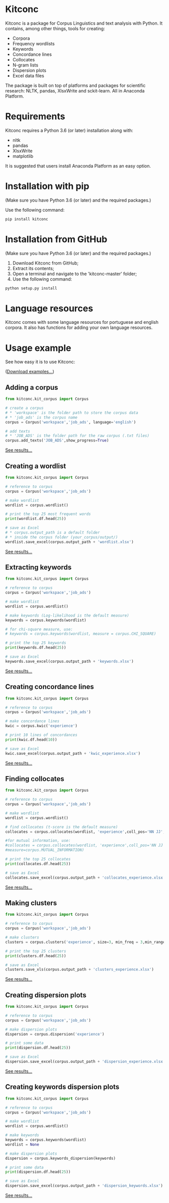 
Kitconc
===========

Kitconc is a package for Corpus Linguistics and text analysis with Python. 
It contains, among other things, tools for creating:

* Corpora
* Frequency wordlists
* Keywords
* Concordance lines
* Collocates 
* N-gram lists
* Dispersion plots
* Excel data files 

The package is built on top of platforms and packages for scientific research: NLTK, pandas, XlsxWrite and sckit-learn. 
All in Anaconda Platform.

Requirements
=========

Kitconc requires a Python 3.6 (or later) installation along with:

* nltk
* pandas
* XlsxWrite
* matplotlib

It is suggested that users install Anaconda Platform as an easy option. 

Installation with pip
=========
(Make sure you have Python 3.6 (or later) and the required packages.)

Use the following command:
```bash
pip install kitconc
```

Installation from GitHub
=========
(Make sure you have Python 3.6 (or later) and the required packages.)

1. Download Kitconc from GitHub;
2. Extract its contents;
3. Open a terminal and navigate to the 'kitconc-master' folder;
4. Use the following command:
```bash
python setup.py install
```

Language resources
=========

Kitconc comes with some language resources for portuguese and english corpora.
It also has functions for adding your own language resources.

Usage example
=========

See how easy it is to use Kitconc:

(<a href='https://github.com/ilexistools/kitconc-examples'>Download examples...</a>)

Adding a corpus
-------------
```python
from kitconc.kit_corpus import Corpus 

# create a corpus
# * 'workspace' is the folder path to store the corpus data
# * 'job_ads' is the corpus name
corpus = Corpus('workspace','job_ads', language='english')

# add texts
# * 'JOB_ADS' is the folder path for the raw corpus (.txt files)  
corpus.add_texts('JOB_ADS',show_progress=True)
```
<a href='https://raw.githubusercontent.com/ilexistools/kitconc-examples/master/images/corpus.png'>See results...</a>

Creating a wordlist 
-------------
```python
from kitconc.kit_corpus import Corpus

# reference to corpus 
corpus = Corpus('workspace','job_ads')

# make wordlist 
wordlist = corpus.wordlist()

# print the top 25 most frequent words
print(wordlist.df.head(25))

# save as Excel
# * corpus.output_path is a default folder
# * inside the corpus folder (your_corpus/output/)
wordlist.save_excel(corpus.output_path + 'wordlist.xlsx')
```
<a href='https://raw.githubusercontent.com/ilexistools/kitconc-examples/master/images/wordlist.png'>See results...</a>

Extracting keywords 
-------------
```python
from kitconc.kit_corpus import Corpus

# reference to corpus 
corpus = Corpus('workspace','job_ads')

# make wordlist
wordlist = corpus.wordlist()

# make keywords (Log-likelihood is the default measure)
keywords = corpus.keywords(wordlist)

# for chi-square measure, use:
# keywords = corpus.keywords(wordlist, measure = corpus.CHI_SQUARE)

# print the top 25 keywords
print(keywords.df.head(25))

# save as Excel
keywords.save_excel(corpus.output_path + 'keywords.xlsx') 
```
<a href='https://raw.githubusercontent.com/ilexistools/kitconc-examples/master/images/keywords.png'>See results...</a>

Creating concordance lines 
-------------
```python
from kitconc.kit_corpus import Corpus

# reference to corpus 
corpus = Corpus('workspace','job_ads')

# make concordance lines 
kwic = corpus.kwic('experience')

# print 10 lines of concordances
print(kwic.df.head(10))

# save as Excel
kwic.save_excel(corpus.output_path + 'kwic_experience.xlsx')
```
<a href='https://raw.githubusercontent.com/ilexistools/kitconc-examples/master/images/concordance.png'>See results...</a>

Finding collocates 
-------------
```python
from kitconc.kit_corpus import Corpus

# reference to corpus 
corpus = Corpus('workspace','job_ads')

# make wordlist 
wordlist = corpus.wordlist()

# find collocates (t-score is the default measure)
collocates = corpus.collocates(wordlist, 'experience',coll_pos='NN JJ', left_span = 3, right_span=3)

#for mutual information, use:
#collocates = corpus.collocates(wordlist, 'experience',coll_pos='NN JJ', left_span = 3, right_span=3,
#measure=corpus.MUTUAL_INFORMATION)

# print the top 25 collocates
print(collocates.df.head(25))

# save as Excel
collocates.save_excel(corpus.output_path + 'collocates_experience.xlsx')
```
<a href='https://raw.githubusercontent.com/ilexistools/kitconc-examples/master/images/collocates.png'>See results...</a>

Making clusters 
-------------
```python
from kitconc.kit_corpus import Corpus

# reference to corpus 
corpus = Corpus('workspace','job_ads')

# make clusters
clusters = corpus.clusters('experience', size=3, min_freq = 3,min_range=2)

# print the top 25 clusters
print(clusters.df.head(25))

# save as Excel
clusters.save_xls(corpus.output_path + 'clusters_experience.xlsx')
```
<a href='https://raw.githubusercontent.com/ilexistools/kitconc-examples/master/images/clusters.png'>See results...</a>

Creating dispersion plots 
-------------
```python
from kitconc.kit_corpus import Corpus

# reference to corpus 
corpus = Corpus('workspace','job_ads')

# make dispersion plots
dispersion = corpus.dispersion('experience')

# print some data
print(dispersion.df.head(25))

# save as Excel
dispersion.save_excel(corpus.output_path + 'dispersion_experience.xlsx')
```
<a href='https://raw.githubusercontent.com/ilexistools/kitconc-examples/master/images/dispersion.png'>See results...</a>

Creating keywords dispersion plots 
-------------
```python
from kitconc.kit_corpus import Corpus

# reference to corpus 
corpus = Corpus('workspace','job_ads')

# make wordlist
wordlist = corpus.wordlist()

# make keywords 
keywords = corpus.keywords(wordlist)
wordlist = None

# make dispersion plots
dispersion = corpus.keywords_dispersion(keywords)

# print some data
print(dispersion.df.head(25))

# save as Excel
dispersion.save_excel(corpus.output_path + 'dispersion_keywords.xlsx')
```
<a href='https://raw.githubusercontent.com/ilexistools/kitconc-examples/master/images/dispersion_keywords.png'>See results...</a>


